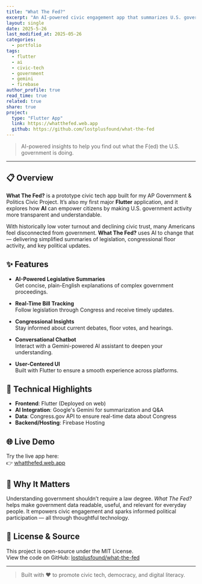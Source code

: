 ```yaml
---
title: "What The Fed?"
excerpt: "An AI-powered civic engagement app that summarizes U.S. government activity — designed to make democracy more accessible."
layout: single
date: 2025-5-26
last_modified_at: 2025-05-26
categories: 
  - portfolio
tags: 
  - flutter
  - ai 
  - civic-tech 
  - government 
  - gemini
  - firebase
author_profile: true
read_time: true
related: true
share: true
project:
  type: "Flutter App"
  link: https://whatthefed.web.app
  github: https://github.com/lostplusfound/what-the-fed
---
```


> AI-powered insights to help you find out what the F(ed) the U.S. government is doing.

---

## 📋 Overview

**What The Fed?** is a prototype civic tech app built for my AP Government & Politics Civic Project. It’s also my first major **Flutter** application, and it explores how **AI** can empower citizens by making U.S. government activity more transparent and understandable.

With historically low voter turnout and declining civic trust, many Americans feel disconnected from government. **What The Fed?** uses AI to change that — delivering simplified summaries of legislation, congressional floor activity, and key political updates.

## ✨ Features

- **AI-Powered Legislative Summaries**  
  Get concise, plain-English explanations of complex government proceedings.

- **Real-Time Bill Tracking**  
  Follow legislation through Congress and receive timely updates.

- **Congressional Insights**  
  Stay informed about current debates, floor votes, and hearings.

- **Conversational Chatbot**  
  Interact with a Gemini-powered AI assistant to deepen your understanding.

- **User-Centered UI**  
  Built with Flutter to ensure a smooth experience across platforms.

## 🔧 Technical Highlights

- **Frontend**: Flutter (Deployed on web)
- **AI Integration**: Google's Gemini for summarization and Q&A
- **Data**: Congress.gov API to ensure real-time data about Congress
- **Backend/Hosting**: Firebase Hosting

## 🌐 Live Demo

Try the live app here:  
👉 [whatthefed.web.app](https://whatthefed.web.app)

## 🚀 Why It Matters

Understanding government shouldn’t require a law degree. _What The Fed?_ helps make government data readable, useful, and relevant for everyday people. It empowers civic engagement and sparks informed political participation — all through thoughtful technology.

## 📂 License & Source

This project is open-source under the MIT License.  
View the code on GitHub: [lostplusfound/what-the-fed](https://github.com/lostplusfound/what-the-fed)

---

> Built with ❤️ to promote civic tech, democracy, and digital literacy.
